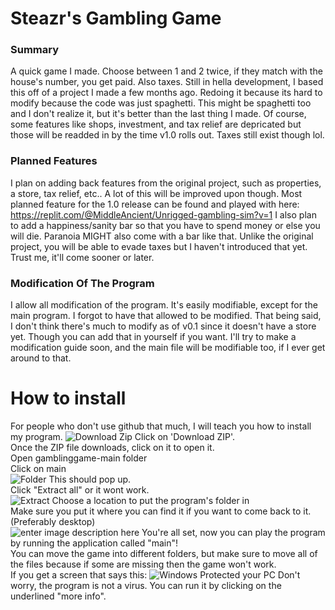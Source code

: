 ﻿
# Steazr's Gambling Game
### Summary

A quick game I made. Choose between 1 and 2 twice, if they match with the house's number, you get paid. Also taxes. Still in hella development, I based this off of a project I made a few months ago. Redoing it because its hard to modify because the code was just spaghetti. This might be spaghetti too and I don't realize it, but it's better than the last thing I made. Of course, some features like shops, investment, and tax relief are depricated but those will be readded in by the time v1.0 rolls out. Taxes still exist though lol.
### Planned Features
I plan on adding back features from the original project, such as properties, a store, tax relief, etc.. A lot of this will be improved upon though. Most planned feature for the 1.0 release can be found and played with here: https://replit.com/@MiddleAncient/Unrigged-gambling-sim?v=1 
I also plan to add a happiness/sanity bar so that you have to spend money or else you will die. Paranoia MIGHT also come with a bar like that. Unlike the original project, you will be able to evade taxes but I haven't introduced that yet. Trust me, it'll come sooner or later.
### Modification Of The Program
I allow all modification of the program. It's easily modifiable, except for the main program. I forgot to have that allowed to be modified. That being said, I don't think there's much to modify as of v0.1 since it doesn't have a store yet. Though you can add that in yourself if you want. I'll try to make a modification guide soon, and the main file will be modifiable too, if I ever get around to that.
# How to install
For people who don't use github that much, I will teach you how to install my program.
![Download Zip](https://iili.io/UOnKbI.png)
Click on 'Download ZIP'.   
Once the ZIP file downloads, click on it to open it.  
Open gamblinggame-main folder  
Click on main  
![Folder](https://iili.io/UOn1gj.png)
This should pop up.  
Click "Extract all" or it wont work.  
![Extract](https://iili.io/UOnVeV.png)
Choose a location to put the program's folder in  
Make sure you put it where you can find it if you want to come back to it.  
(Preferably desktop)  
![enter image description here](https://iili.io/UOnPLX.png)
You're all set, now you can play the program by running the application called "main"!  
You can move the game into different folders, but make sure to move all of      the files because if some are missing then the game won't work.  
If you get a screen that says this:   ![Windows Protected your PC](https://iili.io/UOo9h7.png)
Don't worry, the program is not a virus. You can run it by clicking on the underlined "more info".  
